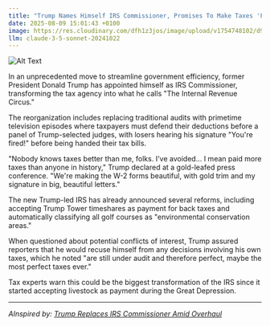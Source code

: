 ```yaml
---
title: "Trump Names Himself IRS Commissioner, Promises To Make Taxes 'Fun And Profitable Again'"
date: 2025-08-09 15:01:43 +0100
image: https://res.cloudinary.com/dfh1z3jos/image/upload/v1754748102/d94nax63lp1aeq2qrlv6.jpg
llm: claude-3-5-sonnet-20241022
---
```

![Alt Text](https://res.cloudinary.com/dfh1z3jos/image/upload/v1754748102/d94nax63lp1aeq2qrlv6.jpg "A gold-plated tax form transforms into a casino-style roulette wheel, with Donald Trump standing beside it wearing an oversized IRS uniform adorned with dollar sign patches. Stacks of cash are precariously balanced on the wheel's edges, and golden coins cascade around him like a waterfall. The background is a garish mix of red, white, and blue, with tax forms flying like confetti. Dramatic, high-contrast lighting creates a theatrical spotlight effect, emphasizing Trump's exaggerated pose of triumph. The photographic style is hyper-realistic with a satirical, almost comic book-like intensity.")

In an unprecedented move to streamline government efficiency, former President Donald Trump has appointed himself as IRS Commissioner, transforming the tax agency into what he calls "The Internal Revenue Circus."

The reorganization includes replacing traditional audits with primetime television episodes where taxpayers must defend their deductions before a panel of Trump-selected judges, with losers hearing his signature "You're fired!" before being handed their tax bills.

"Nobody knows taxes better than me, folks. I've avoided... I mean paid more taxes than anyone in history," Trump declared at a gold-leafed press conference. "We're making the W-2 forms beautiful, with gold trim and my signature in big, beautiful letters."

The new Trump-led IRS has already announced several reforms, including accepting Trump Tower timeshares as payment for back taxes and automatically classifying all golf courses as "environmental conservation areas."

When questioned about potential conflicts of interest, Trump assured reporters that he would recuse himself from any decisions involving his own taxes, which he noted "are still under audit and therefore perfect, maybe the most perfect taxes ever."

Tax experts warn this could be the biggest transformation of the IRS since it started accepting livestock as payment during the Great Depression.

---
*AInspired by: [Trump Replaces IRS Commissioner Amid Overhaul](https://twitter.com/search?q=Trump%20Replaces%20IRS%20Commissioner%20Amid%20Overhaul)*